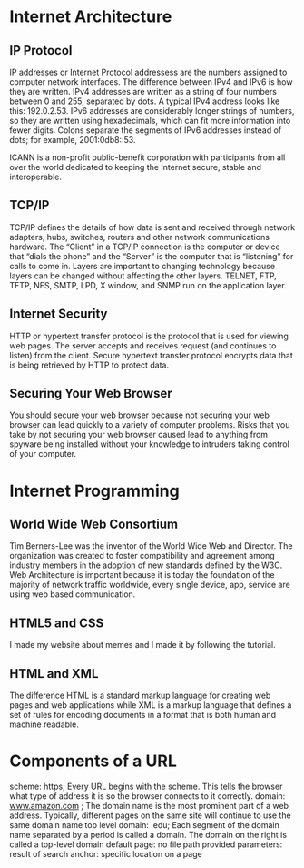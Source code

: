 # Internet Architecture

## IP Protocol

IP addresses or Internet Protocol addressess are the numbers assigned to computer network interfaces.
The difference between IPv4 and IPv6 is how they are written. IPv4 addresses are written as a string of four numbers between 0 and 255, separated by dots. A typical IPv4 address looks like this: 192.0.2.53. IPv6 addresses are considerably longer strings of numbers, so they are written using hexadecimals, which can fit more information into fewer digits. Colons separate the segments of IPv6 addresses instead of dots; for example, 2001:0db8::53.

ICANN is a non-profit public-benefit corporation with participants from all over the world dedicated to keeping the Internet secure, stable and interoperable.

## TCP/IP

TCP/IP defines the details of how data is sent and received through network adapters, hubs, switches, routers and other network communications hardware.
The “Client” in a TCP/IP connection is the computer or device that “dials the phone” and the “Server” is the computer that is “listening” for calls to come in.
Layers are important to changing technology because layers can be changed without affecting the other layers.
TELNET, FTP, TFTP, NFS, SMTP, LPD, X window, and SNMP run on the application layer.

## Internet Security 

HTTP or hypertext transfer protocol is the protocol that is used for viewing web pages. The server accepts and receives request (and continues to listen) from the client. 
Secure hypertext transfer protocol encrypts data that is being retrieved by HTTP to protect data.

## Securing Your Web Browser

You should secure your web browser because not securing your web browser can lead quickly to a variety of computer problems. Risks that you take by not securing your web browser caused lead to anything from spyware being installed without your knowledge to intruders taking control of your computer.

# Internet Programming

## World Wide Web Consortium

Tim Berners-Lee was the inventor of the World Wide Web and Director. The organization was created to foster compatibility and agreement among industry members in the adoption of new standards defined by the W3C.
Web Architecture is important because it is today the foundation of the majority of network traffic worldwide, every single device, app, service are using web based communication.

## HTML5 and CSS

I made my website about memes and I made it by following the tutorial.

## HTML and XML

The difference HTML is a standard markup language for creating web pages and web applications while XML is a markup language that defines a set of rules for encoding documents in a format that is both human and machine readable.

# Components of a URL

scheme: https; Every URL begins with the scheme. This tells the browser what type of address it is so the browser connects to it correctly. 
domain: www.amazon.com ; The domain name is the most prominent part of a web address. Typically, different pages on the same site will continue to use the same domain name
top level domain: .edu; Each segment of the domain name separated by a period is called a domain. The domain on the right is called a top-level domain
default page: no file path provided
parameters:  result of search
anchor: specific location on a page


